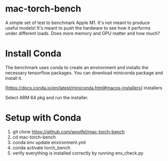 # mac-torch-bench

A simple set of test to benchmark Apple M1. It's not meant to produce useful models! It's meant to push the hardware to see how it performs under different loads. Does more memory and GPU matter and how much?

# Install Conda

The benchmark uses conda to create an environment and installs the necessary tensorflow packages. You can download miniconda package and install it.

[https://docs.conda.io/en/latest/miniconda.html#macos-installers] installers

Select ARM 64 pkg and run the installer.

# Setup with Conda

1. git clone https://github.com/woolfel/mac-torch-bench
2. cd mac-torch-bench
3. conda env update environment.yml
4. conda activate torch_bench
5. verify everything is installed correctly by running env_check.py